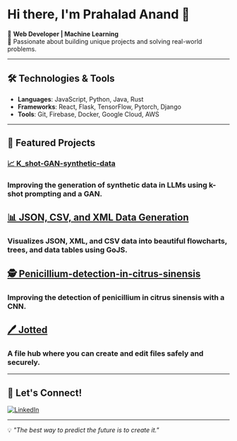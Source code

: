 # Hi there, I'm Prahalad Anand 👋

🚀 **Web Developer | Machine Learning**  
🌟 Passionate about building unique projects and solving real-world problems.  

---

## 🛠️ Technologies & Tools
- **Languages**: JavaScript, Python, Java, Rust
- **Frameworks**: React, Flask, TensorFlow, Pytorch, Django
- **Tools**: Git, Firebase, Docker, Google Cloud, AWS

---

## 🌟 Featured Projects
### [📈 K_shot-GAN-synthetic-data](https://github.com/PPilot2/k_shot-GAN-synthetic-data)
### Improving the generation of synthetic data in LLMs using k-shot prompting and a GAN.

## [📊 JSON, CSV, and XML Data Generation](https://github.com/PPilot2/JSON-Visualizer)
### Visualizes JSON, XML, and CSV data into beautiful flowcharts, trees, and data tables using GoJS.

## [🕵️ Penicillium-detection-in-citrus-sinensis](https://github.com/PPilot2/Penicillium-detection-in-citrus-sinensis)
### Improving the detection of penicillium in citrus sinensis with a CNN.

## [🖊️ Jotted](https://github.com/PPilot2/Jotted)
### A file hub where you can create and edit files safely and securely.
---

## 🎯 Let's Connect!
[![LinkedIn](https://img.shields.io/badge/LinkedIn-0077B5?logo=linkedin&logoColor=white)](https://www.linkedin.com/in/prahalad-anand-524636297/)  

---

💡 *"The best way to predict the future is to create it."*
